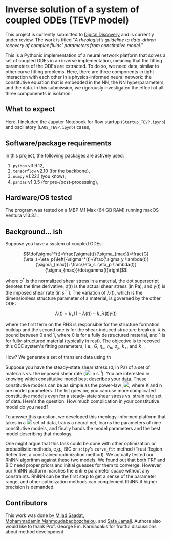 # Inverse solution of a system of coupled ODEs (TEVP model)
This project is currently submitted to [Digital Discovery](https://www.rsc.org/journals-books-databases/about-journals/digital-discovery) and is currently under review. The work is titled "*A rheologist’s guideline to data-driven recovery of complex fluids’ parameters from constitutive model.*"

This is a Pythonic implementation of a neural network platform that solves a set of coupled ODEs in an inverse implementation, meaning that the fitting parameters of the ODEs are extracted. To do so, we need data, similar to other curve fitting problems. Here, there are three components in tight interaction with each other in a physics-informed neural network: the constitutive equation that is embedded in the NN, the NN hyperparameters, and the data. In this submission, we rigorously investigated the effect of all three componenets in isolation.

## What to expect
Here, I included the Jupyter Notebook for flow startup (`Startup_TEVP.ipynb`) and oscillatory (`LAOS_TEVP.ipynb`) cases,

## Software/package requirements
In this project, the following packages are actively used:
1. `python` v3.9.12, 
2. `tensorflow` v2.10 (for the backbone),
3. `numpy` v1.22.1 (you know),
4. `pandas` v1.3.5 (for pre-/post-processing),

## Hardware/OS tested
The program was tested on a MBP M1 Max (64 GB RAM) running macOS Ventura v13.3.1.

## Background... ish

Suppose you have a system of coupled ODEs:
```math
\dot\sigma^*(t)=\frac{\sigma(t)}{\sigma_{max}}=\frac{G}{\eta_s+\eta_p}\left[-\sigma^*(t)+\frac{\sigma_y \lambda(t)}{\sigma_{max}}+\frac{\eta_s+\eta_p \lambda(t)}{\sigma_{max}}\dot\gamma(t)\right]
```
where $\sigma^*$ is the normalized shear stress in a material, the dot superscript denotes the time derivative, $\sigma(t)$ is the actual shear stress (in Pa), and $\dot\gamma(t)$ is the imposed shear rate (in $s^{-1}$). The variation of $\lambda(t)$, which is the dimensionless structure parameter of a material, is governed by the other ODE:
```math
    \dot\lambda(t)=k_+\left(1-\lambda(t)\right) - k_-\lambda(t)\dot\gamma(t)
```
where the first term on the RHS is responsible for the structure formation buildup and the second one is for the shear-induced structure breakup. $\lambda$ is bound between 0 and 1, where 0 is for a fully destructured material, and 1 is for fully-structured material (typically in rest). The objective is to recoved this ODE system's fitting parameters, i.e., $G$, $\eta_s$, $\eta_p$, $\sigma_y$, $k_+$, and $k_-$.

How? We generate a set of transient data using th

Suppose you have the steady-state shear stress (&sigma;, in Pa) of a set of materials vs. the imposed shear rate (<img src="https://render.githubusercontent.com/render/math?math=\dot{\gamma}"> in s<sup>-1</sup>). You are interested in knowing which constitutive model best describes your data. These constitutive models can be as simple as the power-law ,<img src="https://render.githubusercontent.com/render/math?math=\sigma=K\dot{\gamma}^n">, where K and n are model parameters. The list goes on; you can use more complicated constitutive models even for a steady-state shear stress vs. strain rate set of data. Here's the question: How much complication in your constitutive model do you need?

To answer this question, we developed this rheology-informed platform that takes in a <img src="https://render.githubusercontent.com/render/math?math=\sigma-\dot{\gamma}"> set of data, trains a neural net, learns the parameters of nine constitutive models, and finally hands the model parameters and the best model describing that rheology.

One might argue that this task could be done with other optimization or probabilistic methods, e,g., BIC or `scipy`'s `curve_fit` method (Trust Region Reflective, a constrained optimization method). We actually tested our RhINN algorithm against these two models. We found out that both TRF and BIC need proper priors and initial guesses for them to converge. However, our RhINN platform marches the entire parameter space without any constraints. RhINN can be the first step to get a sense of the parameter range, and other optimization methods can complement RhINN if higher precision is demanded.


## Contributors
This work was done by [Milad Saadat](https://scholar.google.com/citations?user=PPLvVmEAAAAJ&hl=en&authuser=1), [Mohammadamin Mahmoudabadbozchelou](https://scholar.google.com/citations?user=C57oydEAAAAJ&hl=en), and [Safa Jamali](https://scholar.google.com/citations?user=D1asaYIAAAAJ&hl=en). Authors also would like to thank Prof. George Em. Karniadakis for fruitful discussions about method development
